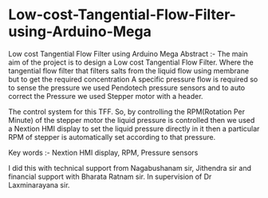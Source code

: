 # Low-cost-Tangential-Flow-Filter-using-Arduino-Mega

Low cost Tangential Flow Filter using Arduino Mega
Abstract :-
The main aim of the project is to design a Low cost Tangential Flow Filter. Where the tangential flow filter that filters salts from the liquid flow using membrane but to get the required concentration A specific pressure flow is required so to sense the pressure we used Pendotech pressure sensors and to auto correct the Pressure we used Stepper motor with a header.

The control system for this TFF. So, by controlling the RPM(Rotation Per Minute) of the stepper motor the liquid pressure is  controlled then  we used a Nextion HMI display to set the liquid pressure directly in it then a particular RPM  of stepper is automatically set according to that pressure.

Key words :- Nextion HMI display, RPM, Pressure sensors


I did this with technical support from Nagabushanam sir, Jithendra sir and financial support with Bharata Ratnam sir. In supervision of Dr Laxminarayana sir.

 



